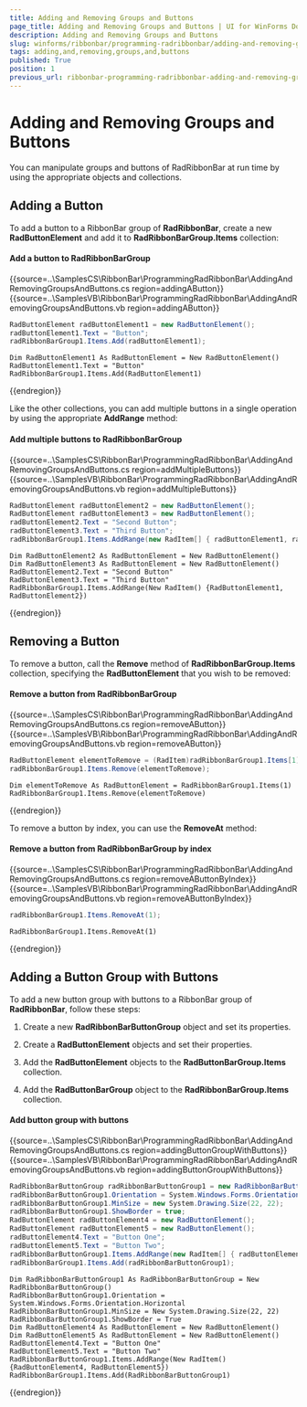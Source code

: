 ```yaml
---
title: Adding and Removing Groups and Buttons
page_title: Adding and Removing Groups and Buttons | UI for WinForms Documentation
description: Adding and Removing Groups and Buttons
slug: winforms/ribbonbar/programming-radribbonbar/adding-and-removing-groups-and-buttons
tags: adding,and,removing,groups,and,buttons
published: True
position: 1
previous_url: ribbonbar-programming-radribbonbar-adding-and-removing-groups-and-buttons
---
```


# Adding and Removing Groups and Buttons

You can manipulate groups and buttons of RadRibbonBar at run time by using the appropriate objects and collections.

## Adding a Button

To add a button to a RibbonBar group of __RadRibbonBar__, create a new __RadButtonElement__ and add it to __RadRibbonBarGroup.Items__ collection:

#### Add a button to RadRibbonBarGroup

{{source=..\SamplesCS\RibbonBar\ProgrammingRadRibbonBar\AddingAndRemovingGroupsAndButtons.cs region=addingAButton}} 
{{source=..\SamplesVB\RibbonBar\ProgrammingRadRibbonBar\AddingAndRemovingGroupsAndButtons.vb region=addingAButton}} 

````C#
RadButtonElement radButtonElement1 = new RadButtonElement();
radButtonElement1.Text = "Button";
radRibbonBarGroup1.Items.Add(radButtonElement1);

````
````VB.NET
Dim RadButtonElement1 As RadButtonElement = New RadButtonElement()
RadButtonElement1.Text = "Button"
RadRibbonBarGroup1.Items.Add(RadButtonElement1)

````

{{endregion}}

Like the other collections, you can add multiple buttons in a single operation by using the appropriate __AddRange__ method:

#### Add multiple buttons to RadRibbonBarGroup

{{source=..\SamplesCS\RibbonBar\ProgrammingRadRibbonBar\AddingAndRemovingGroupsAndButtons.cs region=addMultipleButtons}} 
{{source=..\SamplesVB\RibbonBar\ProgrammingRadRibbonBar\AddingAndRemovingGroupsAndButtons.vb region=addMultipleButtons}} 

````C#
RadButtonElement radButtonElement2 = new RadButtonElement();
RadButtonElement radButtonElement3 = new RadButtonElement();
radButtonElement2.Text = "Second Button";
radButtonElement3.Text = "Third Button";
radRibbonBarGroup1.Items.AddRange(new RadItem[] { radButtonElement1, radButtonElement2 });

````
````VB.NET
Dim RadButtonElement2 As RadButtonElement = New RadButtonElement()
Dim RadButtonElement3 As RadButtonElement = New RadButtonElement()
RadButtonElement2.Text = "Second Button"
RadButtonElement3.Text = "Third Button"
RadRibbonBarGroup1.Items.AddRange(New RadItem() {RadButtonElement1, RadButtonElement2})

````

{{endregion}}

## Removing a Button

To remove a button, call the __Remove__ method of __RadRibbonBarGroup.Items__ collection, specifying the __RadButtonElement__ that you wish to be removed:

#### Remove a button from RadRibbonBarGroup

{{source=..\SamplesCS\RibbonBar\ProgrammingRadRibbonBar\AddingAndRemovingGroupsAndButtons.cs region=removeAButton}} 
{{source=..\SamplesVB\RibbonBar\ProgrammingRadRibbonBar\AddingAndRemovingGroupsAndButtons.vb region=removeAButton}} 

````C#
RadButtonElement elementToRemove = (RadItem)radRibbonBarGroup1.Items[1] as RadButtonElement;
radRibbonBarGroup1.Items.Remove(elementToRemove);

````
````VB.NET
Dim elementToRemove As RadButtonElement = RadRibbonBarGroup1.Items(1)
RadRibbonBarGroup1.Items.Remove(elementToRemove)

````

{{endregion}}

To remove a button by index, you can use the __RemoveAt__ method:

#### Remove a button from RadRibbonBarGroup by index

{{source=..\SamplesCS\RibbonBar\ProgrammingRadRibbonBar\AddingAndRemovingGroupsAndButtons.cs region=removeAButtonByIndex}} 
{{source=..\SamplesVB\RibbonBar\ProgrammingRadRibbonBar\AddingAndRemovingGroupsAndButtons.vb region=removeAButtonByIndex}} 

````C#
radRibbonBarGroup1.Items.RemoveAt(1);

````
````VB.NET
RadRibbonBarGroup1.Items.RemoveAt(1)

````

{{endregion}}

## Adding a Button Group with Buttons

To add a new button group with buttons to a RibbonBar group of __RadRibbonBar__, follow these steps:

1. Create a new __RadRibbonBarButtonGroup__ object and set its properties. 

1. Create a __RadButtonElement__ objects and set their properties. 

1. Add the __RadButtonElement__ objects to the __RadButtonBarGroup.Items__ collection. 

1. Add the __RadButtonBarGroup__ object to the __RadRibbonBarGroup.Items__ collection. 

#### Add button group with buttons

{{source=..\SamplesCS\RibbonBar\ProgrammingRadRibbonBar\AddingAndRemovingGroupsAndButtons.cs region=addingButtonGroupWithButtons}} 
{{source=..\SamplesVB\RibbonBar\ProgrammingRadRibbonBar\AddingAndRemovingGroupsAndButtons.vb region=addingButtonGroupWithButtons}} 

````C#
RadRibbonBarButtonGroup radRibbonBarButtonGroup1 = new RadRibbonBarButtonGroup();
radRibbonBarButtonGroup1.Orientation = System.Windows.Forms.Orientation.Horizontal;
radRibbonBarButtonGroup1.MinSize = new System.Drawing.Size(22, 22);
radRibbonBarButtonGroup1.ShowBorder = true;
RadButtonElement radButtonElement4 = new RadButtonElement();
RadButtonElement radButtonElement5 = new RadButtonElement();
radButtonElement4.Text = "Button One";
radButtonElement5.Text = "Button Two";
radRibbonBarButtonGroup1.Items.AddRange(new RadItem[] { radButtonElement1, radButtonElement2 });
radRibbonBarGroup1.Items.Add(radRibbonBarButtonGroup1);

````
````VB.NET
Dim RadRibbonBarButtonGroup1 As RadRibbonBarButtonGroup = New RadRibbonBarButtonGroup()
RadRibbonBarButtonGroup1.Orientation = System.Windows.Forms.Orientation.Horizontal
RadRibbonBarButtonGroup1.MinSize = New System.Drawing.Size(22, 22)
RadRibbonBarButtonGroup1.ShowBorder = True
Dim RadButtonElement4 As RadButtonElement = New RadButtonElement()
Dim RadButtonElement5 As RadButtonElement = New RadButtonElement()
RadButtonElement4.Text = "Button One"
RadButtonElement5.Text = "Button Two"
RadRibbonBarButtonGroup1.Items.AddRange(New RadItem() {RadButtonElement4, RadButtonElement5})
RadRibbonBarGroup1.Items.Add(RadRibbonBarButtonGroup1)

````

{{endregion}}
